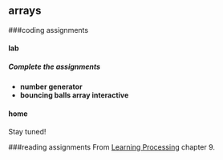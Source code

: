 ## arrays

###coding assignments

#### lab
##### Complete the assignments #####
<ul>
<li><strong>number generator</strong></li>
<li><strong>bouncing balls array interactive</strong></li>
</ul>

#### home
Stay tuned!

###reading assignments
From [Learning Processing](href="http://www.artech.cc/_class_material_/books/Learning_Processing.pdf) chapter 9.
